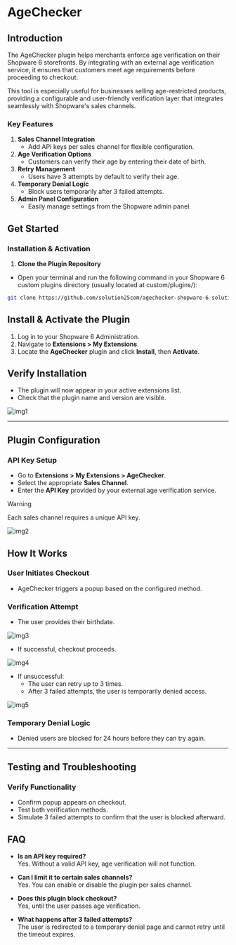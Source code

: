 # AgeChecker
 
## Introduction
 
The AgeChecker plugin helps merchants enforce age verification on their Shopware 6 storefronts. By integrating with an external age verification service, it ensures that customers meet age requirements before proceeding to checkout.
 
This tool is especially useful for businesses selling age-restricted products, providing a configurable and user-friendly verification layer that integrates seamlessly with Shopware's sales channels.
 
### Key Features
 
1. **Sales Channel Integration**
   - Add API keys per sales channel for flexible configuration.
2. **Age Verification Options**
   - Customers can verify their age by entering their date of birth.
3. **Retry Management**
   - Users have 3 attempts by default to verify their age.
4. **Temporary Denial Logic**
   - Block users temporarily after 3 failed attempts.
5. **Admin Panel Configuration**
   - Easily manage settings from the Shopware admin panel.
 
## Get Started
 
### Installation & Activation
 
1. **Clone the Plugin Repository**
 
- Open your terminal and run the following command in your Shopware 6 custom plugins directory (usually located at custom/plugins/):
```bash
git clone https://github.com/solution25com/agechecker-shopware-6-solution25.git
```
 
## Install & Activate the Plugin
 
1. Log in to your Shopware 6 Administration.
2. Navigate to **Extensions > My Extensions**.
3. Locate the **AgeChecker** plugin and click **Install**, then **Activate**.
 
## Verify Installation
 
- The plugin will now appear in your active extensions list.
- Check that the plugin name and version are visible.
 
![img1](https://github.com/user-attachments/assets/719ab524-7636-45b9-966a-66670f356c47)

 
---
 
## Plugin Configuration
 
### API Key Setup
 
- Go to **Extensions > My Extensions > AgeChecker**.
- Select the appropriate **Sales Channel**.
- Enter the **API Key** provided by your external age verification service.

 > [!WARNING]
 > Each sales channel requires a unique API key.
 
![img2](https://github.com/user-attachments/assets/01e9a268-1dae-4eea-b6dd-db453b959765)

## How It Works
 
### User Initiates Checkout
 
- AgeChecker triggers a popup based on the configured method.
 
### Verification Attempt
 
- The user provides their birthdate.
 
![img3](https://github.com/user-attachments/assets/cfc8b2aa-edb9-4d43-996b-e395f9223d11)
 
  
- If successful, checkout proceeds.
 
![img4](https://github.com/user-attachments/assets/3f110c91-8364-4093-a441-deab0a3385d5)

  
- If unsuccessful:
  - The user can retry up to 3 times.
  - After 3 failed attempts, the user is temporarily denied access.
 
![img5](https://github.com/user-attachments/assets/a43fda8d-86b8-40f8-9314-707e8c6b7c9c)

 
### Temporary Denial Logic
 
- Denied users are blocked for 24 hours before they can try again.
 
---
 
## Testing and Troubleshooting
 
### Verify Functionality
 
- Confirm popup appears on checkout.
- Test both verification methods.
- Simulate 3 failed attempts to confirm that the user is blocked afterward.
 
 
## FAQ
 
- **Is an API key required?**  
  Yes. Without a valid API key, age verification will not function.
 
- **Can I limit it to certain sales channels?**  
  Yes. You can enable or disable the plugin per sales channel.
 
- **Does this plugin block checkout?**  
  Yes, until the user passes age verification.
 
- **What happens after 3 failed attempts?**  
  The user is redirected to a temporary denial page and cannot retry until the timeout expires.
